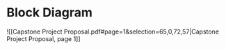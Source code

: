 # Block Diagram
![[Capstone Project Proposal.pdf#page=1&selection=65,0,72,57|Capstone Project Proposal, page 1]]